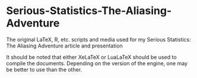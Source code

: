 # Serious-Statistics-The-Aliasing-Adventure
The original LaTeX, R, etc. scripts and media used for my Serious Statistics: The Aliasing Adventure article and presentation

It should be noted that either XeLaTeX or LuaLaTeX should be used to compile the documents. Depending on the version of the engine, one may be better to use than the other.
